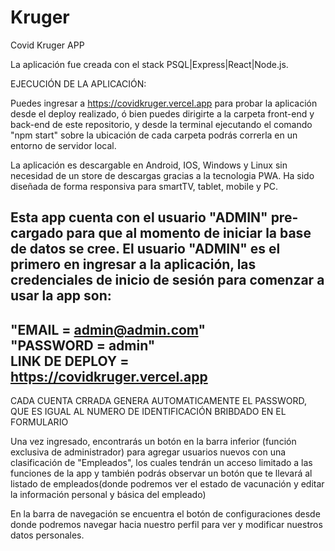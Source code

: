 # Kruger
Covid Kruger APP

La aplicación fue creada con el stack PSQL|Express|React|Node.js.

EJECUCIÓN DE LA APLICACIÓN:

Puedes ingresar a https://covidkruger.vercel.app para probar la aplicación desde el deploy realizado, ó bien puedes dirigirte a la carpeta front-end y back-end  de este repositorio, y desde la terminal ejecutando el comando "npm start" sobre la ubicación de cada carpeta podrás correrla en un entorno de servidor local.

La aplicación es descargable en Android, IOS, Windows y Linux sin necesidad de un store de descargas gracias a la tecnologia PWA. Ha sido diseñada de forma responsiva para smartTV, tablet, mobile y PC.

Esta app cuenta con el usuario "ADMIN" pre-cargado para que al momento de iniciar la base de datos se cree.
El usuario "ADMIN" es el primero en ingresar a la aplicación, las credenciales de inicio de sesión para comenzar a usar la app son:
-----------------------------------------------------                                                       
"EMAIL = admin@admin.com"      
"PASSWORD = admin"               
LINK DE DEPLOY = https://covidkruger.vercel.app 
------------------------------------------------------

CADA CUENTA CRRADA GENERA AUTOMATICAMENTE EL PASSWORD, QUE ES IGUAL AL NUMERO DE IDENTIFICACIÓN BRIBDADO EN EL FORMULARIO


Una vez ingresado, encontrarás un botón en la barra inferior (función exclusiva de administrador) para agregar usuarios nuevos con una clasificación de "Empleados", los cuales tendrán un acceso limitado a las funciones de la app y también podrás observar un botón que te llevará al listado de empleados(donde podremos ver el estado de vacunación y editar la información personal y básica del empleado)

En la barra de navegación se encuentra el botón de configuraciones desde donde podremos navegar hacia nuestro perfil para ver y modificar nuestros datos personales.






